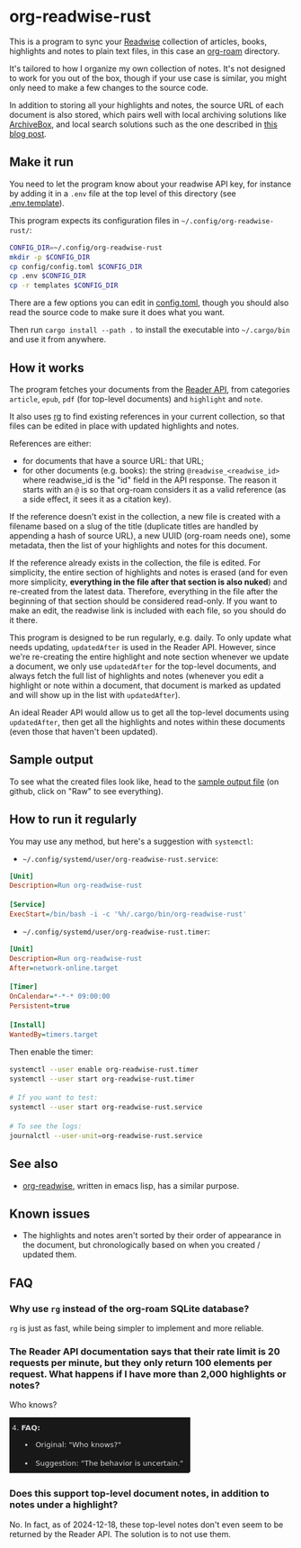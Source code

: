 # org-readwise-rust

This is a program to sync your [Readwise](https://readwise.io/) collection of articles, books, highlights and notes to plain text files, in this case an [org-roam](https://github.com/org-roam/org-roam) directory.

It's tailored to how I organize my own collection of notes. It's not designed to work for you out of the box, though if your use case is similar, you might only need to make a few changes to the source code.

In addition to storing all your highlights and notes, the source URL of each document is also stored, which pairs well with local archiving solutions like [ArchiveBox](https://github.com/ArchiveBox/ArchiveBox), and local search solutions such as the one described in [this blog post](https://siboehm.com/articles/21/a-local-search-engine).

## Make it run
You need to let the program know about your readwise API key, for instance by adding it in a `.env` file at the top level of this directory (see [.env.template](.env.template)).

This program expects its configuration files in `~/.config/org-readwise-rust/`:
```bash
CONFIG_DIR=~/.config/org-readwise-rust
mkdir -p $CONFIG_DIR
cp config/config.toml $CONFIG_DIR
cp .env $CONFIG_DIR
cp -r templates $CONFIG_DIR
```

There are a few options you can edit in [config.toml](config/config.toml), though you should also read the source code to make sure it does what you want.

Then run `cargo install --path .` to install the executable into `~/.cargo/bin` and use it from anywhere.

## How it works
The program fetches your documents from the [Reader API](https://readwise.io/reader_api), from categories `article`, `epub`, `pdf` (for top-level documents) and `highlight` and `note`.

It also uses [rg](https://github.com/BurntSushi/ripgrep) to find existing references in your current collection, so that files can be edited in place with updated highlights and notes.

References are either:
- for documents that have a source URL: that URL;
- for other documents (e.g. books): the string `@readwise_<readwise_id>` where readwise_id is the "id" field in the API response. The reason it starts with an `@` is so that org-roam considers it as a valid reference (as a side effect, it sees it as a citation key).

If the reference doesn't exist in the collection, a new file is created with a filename based on a slug of the title (duplicate titles are handled by appending a hash of source URL), a new UUID (org-roam needs one), some metadata, then the list of your highlights and notes for this document.

If the reference already exists in the collection, the file is edited. For simplicity, the entire section of highlights and notes is erased (and for even more simplicity, **everything in the file after that section is also nuked**) and re-created from the latest data. Therefore, everything in the file after the beginning of that section should be considered read-only. If you want to make an edit, the readwise link is included with each file, so you should do it there.

This program is designed to be run regularly, e.g. daily. To only update what needs updating, `updatedAfter` is used in the Reader API. However, since we're re-creating the entire highlight and note section whenever we update a document, we only use `updatedAfter` for the top-level documents, and always fetch the full list of highlights and notes (whenever you edit a highlight or note within a document, that document is marked as updated and will show up in the list with `updatedAfter`).

An ideal Reader API would allow us to get all the top-level documents using `updatedAfter`, then get all the highlights and notes within these documents (even those that haven't been updated).

## Sample output
To see what the created files look like, head to the [sample output file](assets/20241203194904-24-theses-on-cybersecurity-and-ai.org) (on github, click on "Raw" to see everything).

## How to run it regularly
You may use any method, but here's a suggestion with `systemctl`:

* `~/.config/systemd/user/org-readwise-rust.service`:
```ini
[Unit]
Description=Run org-readwise-rust

[Service]
ExecStart=/bin/bash -i -c '%h/.cargo/bin/org-readwise-rust'
```

* `~/.config/systemd/user/org-readwise-rust.timer`:
```ini
[Unit]
Description=Run org-readwise-rust
After=network-online.target

[Timer]
OnCalendar=*-*-* 09:00:00
Persistent=true

[Install]
WantedBy=timers.target
```

Then enable the timer:

```bash
systemctl --user enable org-readwise-rust.timer
systemctl --user start org-readwise-rust.timer

# If you want to test:
systemctl --user start org-readwise-rust.service

# To see the logs:
journalctl --user-unit=org-readwise-rust.service
```

## See also
* [org-readwise](https://github.com/CountGreven/org-readwise), written in emacs lisp, has a similar purpose.

## Known issues
* The highlights and notes aren't sorted by their order of appearance in the document, but chronologically based on when you created / updated them.

## FAQ
### Why use `rg` instead of the org-roam SQLite database?
`rg` is just as fast, while being simpler to implement and more reliable.

### The Reader API documentation says that their rate limit is 20 requests per minute, but they only return 100 elements per request. What happens if I have more than 2,000 highlights or notes?
Who knows?

![Who knows?](assets/who_knows.png)

### Does this support top-level document notes, in addition to notes under a highlight?
No. In fact, as of 2024-12-18, these top-level notes don't even seem to be returned by the Reader API. The solution is to not use them.
